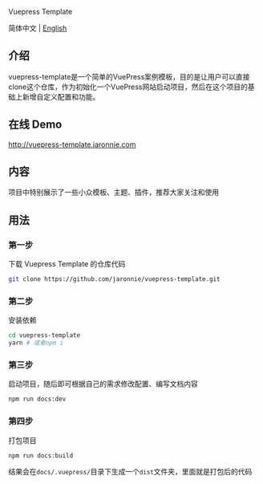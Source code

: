 Vuepress Template

简体中文 | [English](./README-en.md)

## 介绍

vuepress-template是一个简单的VuePress案例模板，目的是让用户可以直接clone这个仓库，作为初始化一个VuePress网站启动项目，然后在这个项目的基础上新增自定义配置和功能。

## 在线 Demo

http://vuepress-template.jaronnie.com


## 内容

项目中特别展示了一些小众模板、主题、插件，推荐大家关注和使用


## 用法

### 第一步

下载 Vuepress Template 的仓库代码
```sh
git clone https://github.com/jaronnie/vuepress-template.git
```

### 第二步

安装依赖
```sh
cd vuepress-template
yarn # 或者npm i
```

### 第三步

启动项目，随后即可根据自己的需求修改配置、编写文档内容
```sh
npm run docs:dev
```

### 第四步

打包项目
```sh
npm run docs:build
```
结果会在`docs/.vuepress/`目录下生成一个`dist`文件夹，里面就是打包后的代码